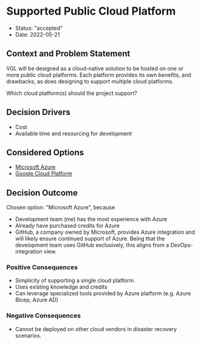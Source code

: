 # Supported Public Cloud Platform

* Status: "accepted"
* Date: 2022-05-21

## Context and Problem Statement
VGL will be designed as a cloud-native solution to be hosted on one or more public cloud platforms. Each platform provides its own benefits, and drawbacks, as does designing to support multiple cloud platforms. 

Which cloud platform(s) should the project support?

## Decision Drivers <!-- optional -->

* Cost
* Available time and resourcing for development

## Considered Options

* [Microsoft Azure](https://azure.microsoft.com)
* [Google Cloud Platform](https://cloud.google.com)

## Decision Outcome

Chosen option: "Microsoft Azure", because

* Development team (me) has the most experience with Azure
* Already have purchased credits for Azure
* GitHub, a company owned by Microsoft, provides Azure integration and will likely ensure continued support of Azure. Being that the development team uses GitHub exclusively, this aligns from a DevOps-integration view.

### Positive Consequences <!-- optional -->

* Simplicity of supporting a single cloud platform.
* Uses existing knowledge and credits
* Can leverage specialized tools provided by Azure platform (e.g. Azure Bicep, Azure AD)

### Negative Consequences <!-- optional -->

* Cannot be deployed on other cloud vendors in disaster recovery scenarios.